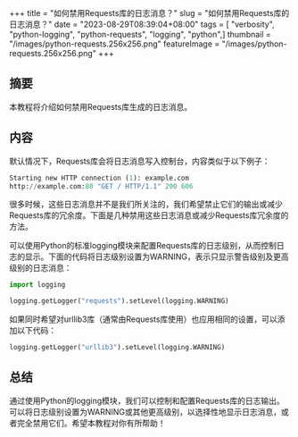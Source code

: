 +++
title = "如何禁用Requests库的日志消息？"
slug = "如何禁用Requests库的日志消息？"
date = "2023-08-29T08:39:04+08:00"
tags = [ "verbosity", "python-logging", "python-requests", "logging", "python",]
thumbnail = "/images/python-requests.256x256.png"
featureImage = "/images/python-requests.256x256.png"
+++


## 摘要
本教程将介绍如何禁用Requests库生成的日志消息。

## 内容
默认情况下，Requests库会将日志消息写入控制台，内容类似于以下例子：

```python
Starting new HTTP connection (1): example.com
http://example.com:80 "GET / HTTP/1.1" 200 606
```

很多时候，这些日志消息并不是我们所关注的，我们希望禁止它们的输出或减少Requests库的冗余度。下面是几种禁用这些日志消息或减少Requests库冗余度的方法。

可以使用Python的标准logging模块来配置Requests库的日志级别，从而控制日志的显示。下面的代码将日志级别设置为WARNING，表示只显示警告级别及更高级别的日志消息：

```python
import logging

logging.getLogger("requests").setLevel(logging.WARNING)
```

如果同时希望对urllib3库（通常由Requests库使用）也应用相同的设置，可以添加以下代码：

```python
logging.getLogger("urllib3").setLevel(logging.WARNING)
```

## 总结
通过使用Python的logging模块，我们可以控制和配置Requests库的日志输出。可以将日志级别设置为WARNING或其他更高级别，以选择性地显示日志消息，或者完全禁用它们。希望本教程对你有所帮助！


